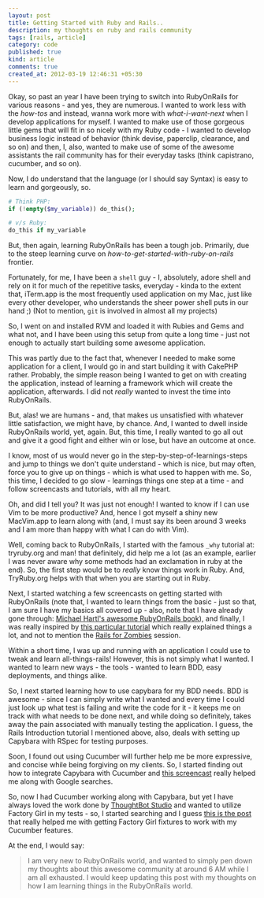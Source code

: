 ```yaml
---
layout: post
title: Getting Started with Ruby and Rails..
description: my thoughts on ruby and rails community
tags: [rails, article]
category: code
published: true
kind: article
comments: true
created_at: 2012-03-19 12:46:31 +05:30
---
```


Okay, so past an year I have been trying to switch into RubyOnRails for
various reasons - and yes, they are numerous. I wanted to work less with the
*how-tos* and instead, wanna work more with *what-i-want-next* when I develop
applications for myself. I wanted to make use of those gorgeous little gems
that will fit in so nicely with my Ruby code - I wanted to develop business
logic instead of behavior (think devise, paperclip, clearance, and so on) and
then, I, also, wanted to make use of some of the awesome assistants the rail
community has for their everyday tasks (think capistrano, cucumber, and so
on).

<!-- more -->

Now, I do understand that the language (or I should say Syntax) is easy to
learn and gorgeously, so.

``` php
# Think PHP:
if (!empty($my_variable)) do_this();
```

``` ruby
# v/s Ruby:
do_this if my_variable
```

But, then again, learning RubyOnRails has been a tough job. Primarily, due to
the steep learning curve on *how-to-get-started-with-ruby-on-rails* frontier.

Fortunately, for me, I have been a `shell` guy - I, absolutely, adore shell
and rely on it for much of the repetitive tasks, everyday - kinda to the
extent that, iTerm.app is the most frequently used application on my Mac, just
like every other developer, who understands the sheer power shell puts in our
hand ;) (Not to mention, `git` is involved in almost all my projects)

So, I went on and installed RVM and loaded it with Rubies and Gems and what
not, and I have been using this setup from quite a long time - just not enough
to actually start building some awesome application.

This was partly due to the fact that, whenever I needed to make some
application for a client, I would go in and start building it with CakePHP
rather. Probably, the simple reason being I wanted to get on with creating the
application, instead of learning a framework which will create the
application, afterwards. I did not *really* wanted to invest the time into
RubyOnRails.

But, alas! we are humans - and, that makes us unsatisfied with whatever little
satisfaction, we might have, by chance. And, I wanted to dwell inside
RubyOnRails world, yet, again. But, this time, I really wanted to go all out
and give it a good fight and either win or lose, but have an outcome at once.

I know, most of us would never go in the step-by-step-of-learnings-steps and
jump to things we don't quite understand - which is nice, but may often, force
you to give up on things - which is what used to happen with me. So, this
time, I decided to go slow - learnings things one step at a time - and follow
screencasts and tutorials, with all my heart.

Oh, and did I tell you? It was just not enough! I wanted to know if I can use
Vim to be more productive? And, hence I got myself a shiny new MacVim.app to
learn along with (and, I must say its been around 3 weeks and I am more than
happy with what I can do with Vim).

Well, coming back to RubyOnRails, I started with the famous `_why` tutorial at:
tryruby.org and man! that definitely, did help me a lot (as an example,
earlier I was never aware why some methods had an exclamation in ruby at the
end). So, the first step would be to *really* know things work in Ruby. And,
TryRuby.org helps with that when you are starting out in Ruby.

Next, I started watching a few screencasts on getting started with RubyOnRails
(note that, I wanted to learn things from the basic - just so that, I am sure
I have my basics all covered up - also, note that I have already gone through:
[Michael Hartl's awesome RubyOnRails
book](http://ruby.railstutorial.org/ruby-on-rails-tutorial-book)), and
finally, I was really inspired by [this particular
tutorial](http://net.tutsplus.com/tutorials/ruby/the-intro-to-rails-screencast-i-wish-i-had/)
which really explained things a lot, and not to mention the [Rails for
Zombies](http://railsforzombies.org) session.

Within a short time, I was up and running with an application I could use to
tweak and learn all-things-rails! However, this is not simply what I wanted.
I wanted to learn new ways - the tools - wanted to learn BDD, easy
deployments, and things alike.

So, I next started learning how to use capybara for my BDD needs. BDD is
awesome - since I can simply write what I wanted and every time I could just
look up what test is failing and write the code for it - it keeps me on track
with what needs to be done next, and while doing so definitely, takes away the
pain associated with manually testing the application. I guess, the Rails
Introduction tutorial I mentioned above, also, deals with setting up Capybara
with RSpec for testing purposes.

Soon, I found out using Cucumber will further help me be more expressive, and
concise while being forgiving on my clients. So, I started finding out how to
integrate Capybara with Cucumber and [this
screencast](http://net.tutsplus.com/tutorials/ruby/ruby-for-newbies-testing-web-apps-with-capybara-and-cucumber/)
really helped me along with Google searches.

So, now I had Cucumber working along with Capybara, but yet I have always
loved the work done by [ThoughtBot Studio](http://thoughtbot.com/community/)
and wanted to utilize Factory Girl in my tests - so, I started searching and
I guess [this is the
post](http://collectiveidea.com/blog/archives/2010/09/09/practical-cucumber-factory-girl-steps/)
that really helped me with getting Factory Girl fixtures to work with my
Cucumber features.

At the end, I would say:

> I am very new to RubyOnRails world, and wanted to simply pen down my
> thoughts about this awesome community at around 6 AM while I am all
> exhausted. I would keep updating this post with my thoughts on how I am
> learning things in the RubyOnRails world.
